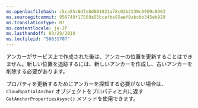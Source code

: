 ```yaml
---
ms.openlocfilehash: c5ca85c0dfe8d601821a78c02b2230c0909c8003
ms.sourcegitcommit: 956749f17569a55bcafba95aef9abcbb345eb929
ms.translationtype: HT
ms.contentlocale: ja-JP
ms.lasthandoff: 03/29/2019
ms.locfileid: "58631707"
---
```

アンカーがサービス上で作成された後は、アンカーの位置を更新することはできません。新しい位置を追跡するには、新しいアンカーを作成し、古いアンカーを削除する必要があります。

プロパティを更新するためにアンカーを探知する必要がない場合は、`CloudSpatialAnchor` オブジェクトをプロパティと共に返す `GetAnchorPropertiesAsync()` メソッドを使用できます。
